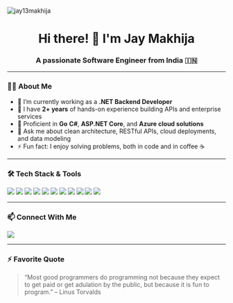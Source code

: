 <p align="left"> <img src="https://komarev.com/ghpvc/?username=jay13makhija&label=Profile%20views&color=0e75b6&style=flat" alt="jay13makhija" /> </p>
<h1 align="center">Hi there! 👋 I'm Jay Makhija</h1>
<h3 align="center">A passionate Software Engineer from India 🇮🇳</h3>

---

### 🧑‍💻 About Me

- 🔭 I’m currently working as a **.NET Backend Developer**
- 🌱 I have **2+ years** of hands-on experience building APIs and enterprise services
- 🚀 Proficient in **Go** **C#**, **ASP.NET Core**, and **Azure cloud solutions**
- 💬 Ask me about clean architecture, RESTful APIs, cloud deployments, and data modeling
- ⚡ Fun fact: I enjoy solving problems, both in code and in coffee ☕

---

### 🛠️ Tech Stack & Tools

<p align="left">
  <img src="https://img.shields.io/badge/Go-0078D4?style=for-the-badge&logo=go&logoColor=white" />
  <img src="https://img.shields.io/badge/C%23-239120?style=for-the-badge&logo=c-sharp&logoColor=white" />
  <img src="https://img.shields.io/badge/.NET-512BD4?style=for-the-badge&logo=dotnet&logoColor=white" />
  <img src="https://img.shields.io/badge/ASP.NET_Core-512BD4?style=for-the-badge&logo=.net&logoColor=white" />
  <img src="https://img.shields.io/badge/PostgreSQL-4169E1?style=for-the-badge&logo=postgresql&logoColor=white" />
  <img src="https://img.shields.io/badge/Microsoft_SQL_Server-CC2927?style=for-the-badge&logo=microsoft-sql-server&logoColor=white" />
  <img src="https://img.shields.io/badge/Azure_App_Service-0078D4?style=for-the-badge&logo=microsoft-azure&logoColor=white" />
  <img src="https://img.shields.io/badge/Azure_Functions-0062AD?style=for-the-badge&logo=azure-functions&logoColor=white" />
  <img src="https://img.shields.io/badge/Swagger-85EA2D?style=for-the-badge&logo=swagger&logoColor=black" />
  <img src="https://img.shields.io/badge/Postman-FF6C37?style=for-the-badge&logo=postman&logoColor=white" />
  <img src="https://img.shields.io/badge/JIRA-0052CC?style=for-the-badge&logo=jira&logoColor=white" />
</p>

---

<!-- ### 📈 GitHub Stats  

Not so good to show, but one day all my private repos will be public

<p align="center">
  <img src="https://github-readme-stats.vercel.app/api?username=your-github-username&show_icons=true&theme=github_dark" alt="your-github-username" />
  <img src="https://github-readme-streak-stats.herokuapp.com/?user=your-github-username&theme=github-dark" alt="streak-stats" />
</p>

--- -->

### 📫 Connect With Me

<p align="left">
  <a href="mailto:jay13makhija@gmail.com"><img src="https://img.shields.io/badge/Email-D14836?style=for-the-badge&logo=gmail&logoColor=white"/></a>
  <!-- <a href="https://www.linkedin.com/in/your-linkedin"><img src="https://img.shields.io/badge/LinkedIn-0A66C2?style=for-the-badge&logo=linkedin&logoColor=white"/></a>
  <a href="https://your-portfolio.com"><img src="https://img.shields.io/badge/Portfolio-000000?style=for-the-badge&logo=about.me&logoColor=white"/></a> -->
</p>

---

<!-- ### 🧠 Fun Projects

- ✅ **Project-1-Name** – 1 Line discription
- ☁️ **Project-2-Name** – 1 Line discription
- 📘 **Project-3-Name** - 1 Line discription

> 🔎 Check out my pinned repositories below ⬇️

--- -->

### ⚡ Favorite Quote

> “Most good programmers do programming not because they expect to get paid or get adulation by the public, but because it is fun to program.” – Linus Torvalds

